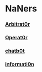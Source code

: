 # NaNers

### [Arbitrat0r](/docs/staff/arbitrat0r)

### [Operat0r](/docs/staff/operat0r)

### [chatb0t](/docs/staff/chatb0t)

### [informati0n](/docs/staff/informati0n)